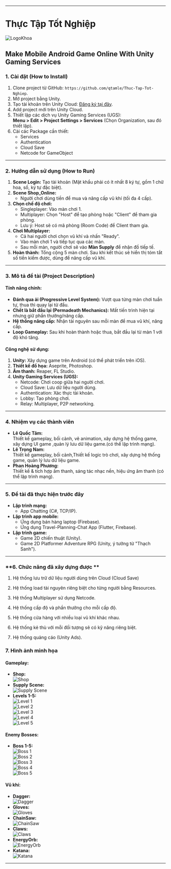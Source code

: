 
---

# Thực Tập Tốt Nghiệp 

![LogoKhoa](https://github.com/user-attachments/assets/a41f75e9-98de-4dc9-8738-844b3f6491ac)


## **Make Mobile Android Game Online With Unity Gaming Services**

### **1. Cài đặt (How to Install)**
1. Clone project từ GitHub: `https://github.com/qtamle/Thuc-Tap-Tot-Nghiep`.
2. Mở project bằng Unity.
3. Tạo tài khoản trên Unity Cloud: [Đăng ký tại đây](https://login.unity.com/en/sign-up).
4. Add project mới trên Unity Cloud.
5. Thiết lập các dịch vụ Unity Gaming Services (UGS):  
   **Menu > Edit > Project Settings > Services** (Chọn Organization, sau đó thiết lập).
6. Cài các Package cần thiết: 
   - Services
   - Authentication
   - Cloud Save
   - Netcode for GameObject

---

### **2. Hướng dẫn sử dụng (How to Run)**
1. **Scene Login:** Tạo tài khoản (Mật khẩu phải có ít nhất 8 ký tự, gồm 1 chữ hoa, số, ký tự đặc biệt).
2. **Scene Shop_Online:** 
   - Người chơi dùng tiền để mua và nâng cấp vũ khí (tối đa 4 cấp).
3. **Chọn chế độ chơi:**  
   - Singleplayer: Vào màn chơi 1.  
   - Multiplayer: Chọn "Host" để tạo phòng hoặc "Client" để tham gia phòng.  
   - Lưu ý: Host sẽ có mã phòng (Room Code) để Client tham gia.
4. **Chơi Multiplayer:**
   - Cả hai người chơi chọn vũ khí và nhấn "Ready".
   - Vào màn chơi 1 và tiếp tục qua các màn.
   - Sau mỗi màn, người chơi sẽ vào **Màn Supply** để nhận đồ tiếp tế.
5. **Hoàn thành:** Tổng cộng 5 màn chơi. Sau khi kết thúc sẽ hiển thị tóm tắt số tiền kiếm được, dùng để nâng cấp vũ khí.

---

### **3. Mô tả đề tài (Project Description)**
#### **Tính năng chính:**
- **Đánh qua ải (Progressive Level System):** Vượt qua từng màn chơi tuần tự, thua thì quay lại từ đầu.
- **Chết là bắt đầu lại (Permadeath Mechanics):** Mất tiến trình hiện tại nhưng giữ phần thưởng/nâng cấp.
- **Hệ thống nâng cấp:** Nhận tài nguyên sau mỗi màn để mua vũ khí, nâng cấp.
- **Loop Gameplay:** Sau khi hoàn thành hoặc thua, bắt đầu lại từ màn 1 với độ khó tăng.

#### **Công nghệ sử dụng:**
1. **Unity:** Xây dựng game trên Android (có thể phát triển trên iOS).
2. **Thiết kế đồ họa:** Aseprite, Photoshop.
3. **Âm thanh:** Reaper, FL Studio.
4. **Unity Gaming Services (UGS):**
   - Netcode: Chơi coop giữa hai người chơi.
   - Cloud Save: Lưu dữ liệu người dùng.
   - Authentication: Xác thực tài khoản.
   - Lobby: Tạo phòng chơi.
   - Relay: Multiplayer, P2P networking.

---

### **4. Nhiệm vụ các thành viên**
- **Lê Quốc Tâm:**  
  Thiết kế gameplay, bối cảnh, vẽ animation, xây dựng hệ thống game, xây dựng UI game ,quản lý lưu dữ liệu game.(có thể lập trình mạng).  
- **Lê Trọng Nam:**  
  Thiết kế gameplay, bối cảnh,Thiết kế logic trò chơi, xây dựng hệ thống game, quản lý lưu dữ liệu game.  
- **Phan Hoàng Phương:**  
  Thiết kế & tích hợp âm thanh, sáng tác nhạc nền, hiệu ứng âm thanh (có thể lập trình mạng).

---

### **5. Đề tài đã thực hiện trước đây**
- **Lập trình mạng:**  
  - App Chatting (C#, TCP/IP).  
- **Lập trình app mobile:**  
  - Ứng dụng bán hàng laptop (Firebase).  
  - Ứng dụng Travel-Planning-Chat App (Flutter, Firebase).  
- **Lập trình game:**  
  - Game 2D chiến thuật (Unity).  
  - Game 2D Platformer Adventure RPG (Unity, ý tưởng từ "Thạch Sanh").  

---

### **6. Chức năng đã xây dựng được **
1. Hệ thống lưu trữ dữ liệu người dùng trên Cloud (Cloud Save)

2. Hệ thống load tài nguyên riêng biệt cho từng người bằng Resources.

3. Hệ thống Multiplayer sử dụng Netcode.

4. Hệ thống cấp độ và phần thưởng cho mỗi cấp độ.

5. Hệ thống cửa hàng với nhiều loại vũ khí khác nhau.

6. Hệ thống kẻ thù với mỗi đối tượng sẽ có kỹ năng riêng biệt.

7. Hệ thống quảng cáo (Unity Ads).

### **7. Hình ảnh minh họa**
#### **Gameplay:**
- **Shop:**  
  ![Shop](https://github.com/user-attachments/assets/374ff491-289f-4f1e-96d9-0a6b45c21e7f)
- **Supply Scene:**  
  ![Supply Scene](https://github.com/user-attachments/assets/fd91fc6a-febc-480d-b36e-46ac57db2b63)
- **Levels 1-5:**  
  ![Level 1](https://github.com/user-attachments/assets/0373c1b2-e640-4747-a1a5-28f6c90ddd85)  
  ![Level 2](https://github.com/user-attachments/assets/04deade8-c0e5-4b66-9db0-e3dcda4c2cff)  
  ![Level 3](https://github.com/user-attachments/assets/a2c0cca8-061f-49eb-9002-31a8712f16c3)  
  ![Level 4](https://github.com/user-attachments/assets/6017d9c1-ae97-4f10-b611-ee72567a6e0d)  
  ![Level 5](https://github.com/user-attachments/assets/87389289-bc3a-46cb-965d-17301070c7e4)

#### **Enemy Bosses:**
- **Boss 1-5:**  
  ![Boss 1](https://github.com/user-attachments/assets/5c6e455d-6cfe-4e67-8a8e-e3f22c6ac904)  
  ![Boss 2](https://github.com/user-attachments/assets/1855a854-7ed8-4dc1-804d-89584a5acfc7)  
  ![Boss 3](https://github.com/user-attachments/assets/c3ad4018-6198-4b5b-989f-57cd8f76ddbe)  
  ![Boss 4](https://github.com/user-attachments/assets/76cbc08e-db5c-4d38-9ddc-ffedf0e47cad)  
  ![Boss 5](https://github.com/user-attachments/assets/3c2a5cfa-5e49-48ee-909b-c4ccb374ffbe)

#### **Vũ khí:**
- **Dagger:**  
  ![Dagger](https://github.com/user-attachments/assets/41136ca8-8a52-4cf1-96c5-5f6c2a23292d)  
- **Gloves:**  
  ![Gloves](https://github.com/user-attachments/assets/c76d274c-d5ae-4dc0-ab3f-9e0f3b4e50f7)  
- **ChainSaw:**  
  ![ChainSaw](https://github.com/user-attachments/assets/7e1a02fa-ed93-43b6-9dc6-90430dce107d)  
- **Claws:**  
  ![Claws](https://github.com/user-attachments/assets/f20a36a4-71ad-4ad4-89d3-8e004585f1a5)  
- **EnergyOrb:**  
  ![EnergyOrb](https://github.com/user-attachments/assets/3e603d55-9e85-426d-b7d7-3b64da535d9d)  
- **Katana:**  
  ![Katana](https://github.com/user-attachments/assets/b4416b2b-5a1b-4ccb-b5a7-58b46861d50e)

---


